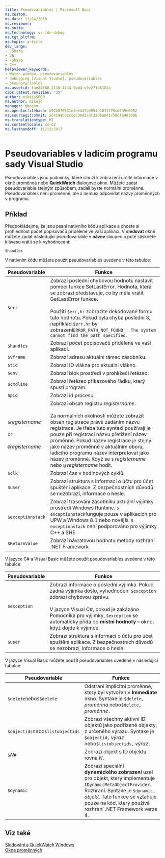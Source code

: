 ```yaml
---
title: Pseudovariables | Microsoft Docs
ms.custom: 
ms.date: 11/04/2016
ms.reviewer: 
ms.suite: 
ms.technology: vs-ide-debug
ms.tgt_pltfrm: 
ms.topic: article
dev_langs:
- CSharp
- VB
- FSharp
- C++
helpviewer_keywords:
- Watch window, pseudovariables
- debugging [Visual Studio], pseudovariables
- pseudovariables
ms.assetid: fae84f68-2138-4144-9bd4-c9e271b6182a
caps.latest.revision: "35"
author: mikejo5000
ms.author: mikejo
manager: ghogen
ms.openlocfilehash: b92b070641e4eed47b0094e1611f78cd799e6952
ms.sourcegitcommit: 26419ab0cccdc30d279c32d6a841758cfa903806
ms.translationtype: MT
ms.contentlocale: cs-CZ
ms.lasthandoff: 11/11/2017
---
```

# <a name="pseudovariables-in-the-visual-studio-debugger"></a>Pseudovariables v ladicím programu sady Visual Studio
Pseudovariables jsou podmínky, které slouží k zobrazení určité informace v okně proměnná nebo **QuickWatch** dialogové okno. Můžete zadat pseudovariable stejným způsobem, zadali byste normální proměnné. Pseudovariables není proměnné, ale a nemusí odpovídat názvy proměnných v programu.  
  
## <a name="example"></a>Příklad  
 Předpokládejme, že jsou psaní nativního kódu aplikace a chcete si prohlédnout počet popisovačů přidělené ve vaší aplikaci. V **sledovat** okně můžete zadat následující pseudovariable v **název** sloupec a poté stiskněte klávesu vrátit se k vyhodnocení:  
  
```  
$handles  
```  
  
 V nativním kódu můžete použít pseudovariables uvedené v této tabulce:  
  
|Pseudovariable|Funkce|  
|--------------------|--------------|  
|`$err`|Zobrazí poslední chybovou hodnotu nastavit pomocí funkce SetLastError. Hodnota, která se zobrazí představuje, co by měla vrátit GetLastError funkce.<br /><br /> Použití `$err,hr` zobrazíte dekódované formu tuto hodnotu. Pokud byla chyba poslední 3, například `$err,hr` by zobrazení`ERROR_PATH_NOT_FOUND : The system cannot find the path specified.`|  
|`$handles`|Zobrazí počet popisovačů přidělené ve vaší aplikaci.|  
|`$vframe`|Zobrazí adresu aktuální rámec zásobníku.|  
|`$tid`|Zobrazí ID vlákna pro aktuální vlákno.|  
|`$env`|Zobrazí blok prostředí v prohlížeči řetězec.|  
|`$cmdline`|Zobrazí řetězec příkazového řádku, který spustí program.|  
|`$pid`|Zobrazí id procesu.|  
|`$`*registername*<br /><br /> or<br /><br /> `@`*registername*|Zobrazí obsah registru *registername*.<br /><br /> Za normálních okolností můžete zobrazit obsah registrace právě zadáním názvu registrace. Je třeba tuto syntaxi používají je pouze při registraci názvu přetížení název proměnné. Pokud název registrace je stejný jako název proměnné v aktuálním oboru, ladicího programu název interpretovat jako název proměnné. Když se `$` *registername* nebo `@` *registername* hodit.|  
|`$clk`|Zobrazí čas v hodinových cyklů.|  
|`$user`|Zobrazí struktura s informací o účtu pro účet spuštění aplikace. Z bezpečnostních důvodů se nezobrazí, informace o hesle.|  
|`$exceptionstack`|Zobrazí trasování zásobníku aktuální výjimky prostředí Windows Runtime. `$ exceptionstack`funguje pouze v aplikacích pro UPW a Windows 8.1 nebo novější. `$ exceptionstack` není podporováno pro výjimky C++ a SHE|  
|`$ReturnValue`|Zobrazí návratovou hodnotu metody rozhraní .NET Framework.|  
  
 V jazyce C# a Visual Basic můžete použít pseudovariables uvedené v této tabulce:  
  
|Pseudovariable|Funkce|  
|--------------------|--------------|  
|`$exception`|Zobrazí informace o poslední výjimka. Pokud žádná výjimka došlo, vyhodnocení `$exception` zobrazí chybovou zprávu.<br /><br /> V jazyce Visual C#, pokud je zakázáno Pomocníka pro výjimky, `$exception` se automaticky přidá do **místní hodnoty –** okno, když dojde k výjimce.|  
|`$user`|Zobrazí struktura s informací o účtu pro účet spuštění aplikace. Z bezpečnostních důvodů se nezobrazí, informace o hesle.|  
  
 V jazyce Visual Basic můžete použít pseudovariables uvedené v následující tabulce:  
  
|Pseudovariable|Funkce|  
|--------------------|--------------|  
|`$delete`nebo`$$delete`|Odstraní implicitní proměnné, který byl vytvořen v **Immediate** okno. Syntaxe je `$delete,` *proměnná* nebo`$delete,` *proměnné*`.`|  
|`$objectids`nebo`$listobjectids`|Zobrazí všechny aktivní ID objektů jako podřízené objekty, z určeného výrazu. Syntaxe je `$objectid,` *výraz* nebo`$listobjectids,` *výraz*`.`|  
|`$`*N*`#`|Zobrazí objekt s ID objektu rovna *N*.|  
|`$dynamic`|Zobrazí speciální **dynamického zobrazení** uzel pro objekt, který implementuje `IDynamicMetaObjectProvider`. Rozhraní. Syntaxe je `$dynamic,` *objekt*. Tato funkce se vztahuje pouze na kód, který používá rozhraní .NET Framework verze 4.|  
  
## <a name="see-also"></a>Viz také  
 [Sledování a QuickWatch Windows](../debugger/watch-and-quickwatch-windows.md)   
 [Okna proměnných](../debugger/debugger-windows.md)
